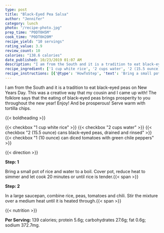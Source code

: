 ```yaml
---
type: post
title: "Black-Eyed Pea Salsa"
author: "Jennifer"
category: lunch
photo: "/recipe-photo.jpg"
prep_time: "P0DT0H5M"
cook_time: "P0DT0H20M"
recipe_yield: "10 servings"
rating_value: 3.9
review_count: 10
calories: "138.6 calories"
date_published: 10/23/2019 01:07 AM
description: "I am from the South and it is a tradition to eat black-eyed peas on New Years Day.  This was a creative way that my cousin and I came up with!  The folklore says that the eating of black-eyed peas brings prosperity to you throughout the new year!  Enjoy!  And be prosperous! Serve warm with tortilla chips."
recipe_ingredient: ['1 cup white rice', '2 cups water', '2 (15.5 ounce) cans black-eyed peas, drained and rinsed', '1 (10 ounce) can diced tomatoes with green chile peppers']
recipe_instructions: [{'@type': 'HowToStep', 'text': 'Bring a small pot of rice and water to a boil. Cover pot, reduce heat to simmer and let cook 20 minutes or until rice is tender.\n'}, {'@type': 'HowToStep', 'text': 'In a large saucepan, combine rice, peas, tomatoes and chili. Stir the mixture over a medium heat until it is heated through.\n'}]
---
```


I am from the South and it is a tradition to eat black-eyed peas on New Years Day.  This was a creative way that my cousin and I came up with!  The folklore says that the eating of black-eyed peas brings prosperity to you throughout the new year!  Enjoy!  And be prosperous! Serve warm with tortilla chips. 

{{< boldheading >}}

{{< checkbox "1 cup white rice" >}}
{{< checkbox "2 cups water" >}}
{{< checkbox "2 (15.5 ounce) cans black-eyed peas, drained and rinsed" >}}
{{< checkbox "1 (10 ounce) can diced tomatoes with green chile peppers" >}}


{{< direction >}}

**Step: 1**

Bring a small pot of rice and water to a boil. Cover pot, reduce heat to simmer and let cook 20 minutes or until rice is tender.{{< span >}}

**Step: 2**

In a large saucepan, combine rice, peas, tomatoes and chili. Stir the mixture over a medium heat until it is heated through.{{< span >}}

{{< nutrition >}}

**Per Serving:** 139 calories; protein 5.6g; carbohydrates 27.6g; fat 0.6g; sodium 372.7mg.
